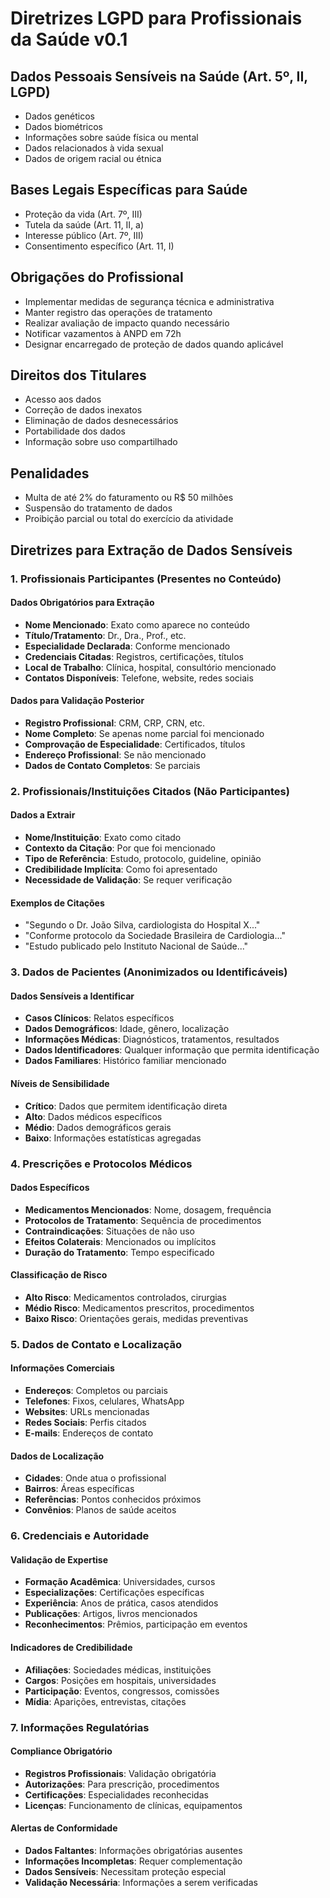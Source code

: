 # Diretrizes LGPD para Profissionais da Saúde v0.1

## Dados Pessoais Sensíveis na Saúde (Art. 5º, II, LGPD)
- Dados genéticos
- Dados biométricos
- Informações sobre saúde física ou mental
- Dados relacionados à vida sexual
- Dados de origem racial ou étnica

## Bases Legais Específicas para Saúde
- Proteção da vida (Art. 7º, III)
- Tutela da saúde (Art. 11, II, a)
- Interesse público (Art. 7º, III)
- Consentimento específico (Art. 11, I)

## Obrigações do Profissional
- Implementar medidas de segurança técnica e administrativa
- Manter registro das operações de tratamento
- Realizar avaliação de impacto quando necessário
- Notificar vazamentos à ANPD em 72h
- Designar encarregado de proteção de dados quando aplicável

## Direitos dos Titulares
- Acesso aos dados
- Correção de dados inexatos
- Eliminação de dados desnecessários
- Portabilidade dos dados
- Informação sobre uso compartilhado

## Penalidades
- Multa de até 2% do faturamento ou R$ 50 milhões
- Suspensão do tratamento de dados
- Proibição parcial ou total do exercício da atividade

## Diretrizes para Extração de Dados Sensíveis

### 1. Profissionais Participantes (Presentes no Conteúdo)

#### Dados Obrigatórios para Extração
- **Nome Mencionado**: Exato como aparece no conteúdo
- **Título/Tratamento**: Dr., Dra., Prof., etc.
- **Especialidade Declarada**: Conforme mencionado
- **Credenciais Citadas**: Registros, certificações, títulos
- **Local de Trabalho**: Clínica, hospital, consultório mencionado
- **Contatos Disponíveis**: Telefone, website, redes sociais

#### Dados para Validação Posterior
- **Registro Profissional**: CRM, CRP, CRN, etc.
- **Nome Completo**: Se apenas nome parcial foi mencionado
- **Comprovação de Especialidade**: Certificados, títulos
- **Endereço Profissional**: Se não mencionado
- **Dados de Contato Completos**: Se parciais

### 2. Profissionais/Instituições Citados (Não Participantes)

#### Dados a Extrair
- **Nome/Instituição**: Exato como citado
- **Contexto da Citação**: Por que foi mencionado
- **Tipo de Referência**: Estudo, protocolo, guideline, opinião
- **Credibilidade Implícita**: Como foi apresentado
- **Necessidade de Validação**: Se requer verificação

#### Exemplos de Citações
- "Segundo o Dr. João Silva, cardiologista do Hospital X..."
- "Conforme protocolo da Sociedade Brasileira de Cardiologia..."
- "Estudo publicado pelo Instituto Nacional de Saúde..."

### 3. Dados de Pacientes (Anonimizados ou Identificáveis)

#### Dados Sensíveis a Identificar
- **Casos Clínicos**: Relatos específicos
- **Dados Demográficos**: Idade, gênero, localização
- **Informações Médicas**: Diagnósticos, tratamentos, resultados
- **Dados Identificadores**: Qualquer informação que permita identificação
- **Dados Familiares**: Histórico familiar mencionado

#### Níveis de Sensibilidade
- **Crítico**: Dados que permitem identificação direta
- **Alto**: Dados médicos específicos
- **Médio**: Dados demográficos gerais
- **Baixo**: Informações estatísticas agregadas

### 4. Prescrições e Protocolos Médicos

#### Dados Específicos
- **Medicamentos Mencionados**: Nome, dosagem, frequência
- **Protocolos de Tratamento**: Sequência de procedimentos
- **Contraindicações**: Situações de não uso
- **Efeitos Colaterais**: Mencionados ou implícitos
- **Duração do Tratamento**: Tempo especificado

#### Classificação de Risco
- **Alto Risco**: Medicamentos controlados, cirurgias
- **Médio Risco**: Medicamentos prescritos, procedimentos
- **Baixo Risco**: Orientações gerais, medidas preventivas

### 5. Dados de Contato e Localização

#### Informações Comerciais
- **Endereços**: Completos ou parciais
- **Telefones**: Fixos, celulares, WhatsApp
- **Websites**: URLs mencionadas
- **Redes Sociais**: Perfis citados
- **E-mails**: Endereços de contato

#### Dados de Localização
- **Cidades**: Onde atua o profissional
- **Bairros**: Áreas específicas
- **Referências**: Pontos conhecidos próximos
- **Convênios**: Planos de saúde aceitos

### 6. Credenciais e Autoridade

#### Validação de Expertise
- **Formação Acadêmica**: Universidades, cursos
- **Especializações**: Certificações específicas
- **Experiência**: Anos de prática, casos atendidos
- **Publicações**: Artigos, livros mencionados
- **Reconhecimentos**: Prêmios, participação em eventos

#### Indicadores de Credibilidade
- **Afiliações**: Sociedades médicas, instituições
- **Cargos**: Posições em hospitais, universidades
- **Participação**: Eventos, congressos, comissões
- **Mídia**: Aparições, entrevistas, citações

### 7. Informações Regulatórias

#### Compliance Obrigatório
- **Registros Profissionais**: Validação obrigatória
- **Autorizações**: Para prescrição, procedimentos
- **Certificações**: Especialidades reconhecidas
- **Licenças**: Funcionamento de clínicas, equipamentos

#### Alertas de Conformidade
- **Dados Faltantes**: Informações obrigatórias ausentes
- **Informações Incompletas**: Requer complementação
- **Dados Sensíveis**: Necessitam proteção especial
- **Validação Necessária**: Informações a serem verificadas
